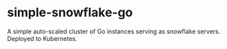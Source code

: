 # simple-snowflake-go
A simple auto-scaled cluster of Go instances serving as snowflake servers. Deployed to Kubernetes.
